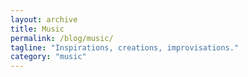 ```yaml
---
layout: archive
title: Music
permalink: /blog/music/
tagline: "Inspirations, creations, improvisations."
category: "music"
---
```

